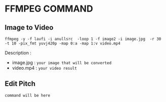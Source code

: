 # FFMPEG COMMAND

## Image to Video
```code
ffmpeg -y -f lavfi -i anullsrc  -loop 1 -f image2 -i image.jpg  -r 30 -t 10 -pix_fmt yuvj420p -map 0:a -map 1:v video.mp4
```
Description :
- image.jpg : `your image that will be converted`
- video.mp4 : `your video result`


## Edit Pitch
```code
command will be here
```
